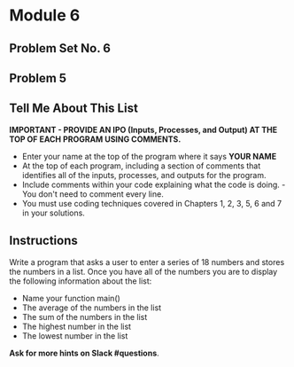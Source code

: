 # Module 6
## Problem Set No. 6
## Problem 5

## Tell Me About This List

**IMPORTANT - PROVIDE AN IPO (Inputs, Processes, and Output) AT THE TOP OF EACH PROGRAM USING COMMENTS.**

- Enter your name at the top of the program where it says **YOUR NAME**
- At the top of each program, including a section of comments that identifies all of the inputs, processes, and outputs for the program.
- Include comments within your code explaining what the code is doing. - You don't need to comment every line.
- You must use coding techniques covered in Chapters 1, 2, 3, 5, 6 and 7 in your solutions.

## Instructions

Write a program that asks a user to enter a series of 18 numbers and stores the numbers in a list. Once you have all of the numbers you are to display the following information about the list:

- Name your function main()
- The average of the numbers in the list
- The sum of the numbers in the list
- The highest number in the list
- The lowest number in the list

**Ask for more hints on Slack #questions**.
